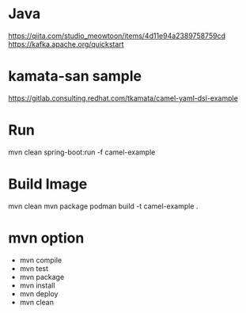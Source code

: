 # Java
https://qiita.com/studio_meowtoon/items/4d11e94a2389758759cd
https://kafka.apache.org/quickstart

# kamata-san sample
https://gitlab.consulting.redhat.com/tkamata/camel-yaml-dsl-example

# Run
mvn clean spring-boot:run -f camel-example

# Build Image
mvn clean
mvn package
podman build -t camel-example .

# mvn option 
* mvn compile
* mvn test
* mvn package
* mvn install
* mvn deploy
* mvn clean